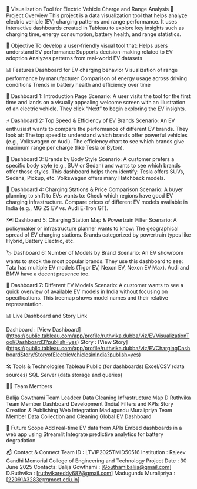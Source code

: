 🚗 Visualization Tool for Electric Vehicle Charge and Range Analysis
📌 Project Overview
This project is a data visualization tool that helps analyze electric vehicle (EV) charging patterns and range performance. It uses interactive dashboards created in Tableau to explore key insights such as charging time, energy consumption, battery health, and range statistics.

🎯 Objective
To develop a user-friendly visual tool that:
Helps users understand EV performance
Supports decision-making related to EV adoption
Analyzes patterns from real-world EV datasets

📊 Features
Dashboard for EV charging behavior
Visualization of range performance by manufacturer
Comparison of energy usage across driving conditions
Trends in battery health and efficiency over time

🚗 Dashboard 1: Introduction Page
Scenario:
A user visits the tool for the first time and lands on a visually appealing welcome screen with an illustration of an electric vehicle. They click “Next” to begin exploring the EV insights.

⚡ Dashboard 2: Top Speed & Efficiency of EV Brands
Scenario:
An EV enthusiast wants to compare the performance of different EV brands. They look at:
The top speed to understand which brands offer powerful vehicles (e.g., Volkswagen or Audi).
The efficiency chart to see which brands give maximum range per charge (like Tesla or Byton).

🚙 Dashboard 3: Brands by Body Style
Scenario:
A customer prefers a specific body style (e.g., SUV or Sedan) and wants to see which brands offer those styles. This dashboard helps them identify:
Tesla offers SUVs, Sedans, Pickup, etc.
Volkswagen offers many Hatchback models.

🔌 Dashboard 4: Charging Stations & Price Comparison
Scenario:
A buyer planning to shift to EVs wants to:
Check which regions have good EV charging infrastructure.
Compare prices of different EV models available in India (e.g., MG ZS EV vs. Audi E-Tron GT).

🗺️ Dashboard 5: Charging Station Map & Powertrain Filter
Scenario:
A policymaker or infrastructure planner wants to know:
The geographical spread of EV charging stations.
Brands categorized by powertrain types like Hybrid, Battery Electric, etc.

🏷️ Dashboard 6: Number of Models by Brand
Scenario:
An EV showroom wants to stock the most popular brands. They use this dashboard to see:
Tata has multiple EV models (Tigor EV, Nexon EV, Nexon EV Max).
Audi and BMW have a decent presence too.

🧱 Dashboard 7: Different EV Models
Scenario:
A customer wants to see a quick overview of available EV models in India without focusing on specifications. This treemap shows model names and their relative representation.


📊 Live Dashboard and Story Link

  Dashboard : [View Dashboard] (https://public.tableau.com/app/profile/ruthvika.dubba/viz/EVVisualizationTool/Dashboard3?publish=yes)
  Story : [View Story] (https://public.tableau.com/app/profile/ruthvika.dubba/viz/EVChargingDashboardStory/StoryofElectricVehiclesinIndia?publish=yes)

🛠️ Tools & Technologies
Tableau Public (for dashboards)
Excel/CSV (data sources)
SQL Server (data storage and queries)

👩‍💻 Team Members

Balija Gowthami
  Team Leadeer
    Data Cleaning 
    Infrastructure Map 
D Ruthvika
  Team Member
    Dashboard Development (India) 
    Filters and KPIs 
    Story Creation & Publishing 
    Web Integration 
Madugundu Muralipriya
  Team Member
    Data Collection and Cleaning 
    Global EV Dashboard 


🔮 Future Scope
Add real-time EV data from APIs
Embed dashboards in a web app using Streamlit
Integrate predictive analytics for battery degradation

📬 Contact & Connect
  Team ID : LTVIP2025TMID50516
  Institution : Rajeev Gandhi Memorial College of Engineering and Technology
  Project Date : 30 June 2025
  Contacts:
     Balija Gowthami : [Gouthamibalija@gmail.com]
     D.Ruthvika : [ruthvikareddy687@gmail.com]
     Madugundu Muralipriya : [22091A3283@rgmcet.edu.in]
